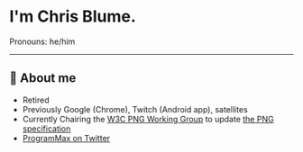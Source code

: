 # I'm Chris Blume.
Pronouns: he/him

---

## 💬 About me
- Retired
- Previously Google (Chrome), Twitch (Android app), satellites
- Currently Chairing the [W3C PNG Working Group](https://www.w3.org/groups/wg/png) to update [the PNG specification](https://github.com/w3c/PNG-spec)
- [ProgramMax on Twitter](https://twitter.com/ProgramMax)

